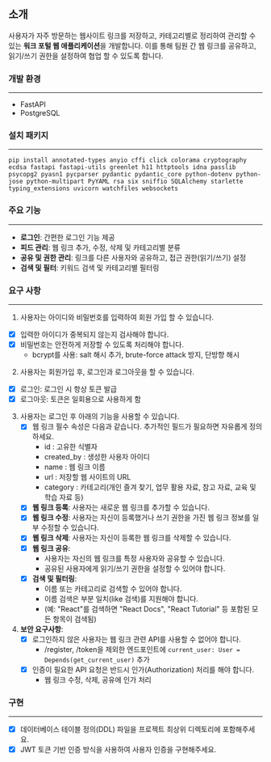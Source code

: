 ## 소개

사용자가 자주 방문하는 웹사이트 링크를 저장하고, 카테고리별로 정리하여 관리할 수 있는 **워크 포털 웹 애플리케이션**을 개발합니다. 이를 통해 팀원 간 웹 링크를 공유하고, 읽기/쓰기 권한을 설정하여 협업 할 수 있도록 합니다.

### 개발 환경

---

- FastAPI
- PostgreSQL

### 설치 패키지

---

```text
pip install annotated-types anyio cffi click colorama cryptography ecdsa fastapi fastapi-utils greenlet h11 httptools idna passlib psycopg2 pyasn1 pycparser pydantic pydantic_core python-dotenv python-jose python-multipart PyYAML rsa six sniffio SQLAlchemy starlette typing_extensions uvicorn watchfiles websockets
```

### 주요 기능

---

- **로그인**: 간편한 로그인 기능 제공
- **피드 관리**: 웹 링크 추가, 수정, 삭제 및 카테고리별 분류
- **공유 및 권한 관리**: 링크를 다른 사용자와 공유하고, 접근 권한(읽기/쓰기) 설정
- **검색 및 필터**: 키워드 검색 및 카테고리별 필터링

### 요구 사항

---

1. 사용자는 아이디와 비밀번호를 입력하여 회원 가입 할 수 있습니다.
- [x] 입력한 아이디가 중복되지 않는지 검사해야 합니다.
- [x] 비밀번호는 안전하게 저장할 수 있도록 처리해야 합니다.
  - bcrypt를 사용: salt 해시 추가, brute-force attack 방지, 단방향 해시

2. 사용자는 회원가입 후, 로그인과 로그아웃을 할 수 있습니다.
- [x] 로그인: 로그인 시 항상 토큰 발급
- [x] 로그아웃: 토큰은 일회용으로 사용하게 함

3. 사용자는  로그인 후 아래의 기능을 사용할 수 있습니다.
    - [x] 웹 링크 필수 속성은 다음과 같습니다. 추가적인 필드가 필요하면 자유롭게 정의하세요.
        - id : 고유한 식별자
        - created_by : 생성한 사용자 아이디
        - name : 웹 링크 이름
        - url : 저장할 웹 사이트의 URL
        - category : 카테고리(개인 즐겨 찾기, 업무 활용 자료, 참고 자료, 교육 및 학습 자료 등)
    - [x] **웹 링크 등록**: 사용자는 새로운 웹 링크를 추가할 수 있습니다.
    - [x] **웹 링크 수정**: 사용자는 자신이 등록했거나 쓰기 권한을 가진 웹 링크 정보를 일부 수정할 수 있습니다.
    - [x] **웹 링크 삭제**: 사용자는 자신이 등록한 웹 링크를 삭제할 수 있습니다.
    - [x] **웹 링크 공유**:
        - 사용자는 자신의 웹 링크를 특정 사용자와 공유할 수 있습니다.
        - 공유된 사용자에게 읽기/쓰기 권한을 설정할 수 있어야 합니다.
    - [x] **검색 및 필터링**:
        - 이름 또는 카테고리로 검색할 수 있어야 합니다.
        - 이름 검색은 부분 일치(like 검색)를 지원해야 합니다.
        - (예: "React"를 검색하면 "React Docs", "React Tutorial" 등 포함된 모든 항목이 검색됨)

4. **보안 요구사항**:
    - [x] 로그인하지 않은 사용자는 웹 링크 관련 API를 사용할 수 없어야 합니다.
      - /register, /token을 제외한 엔드포인트에 `current_user: User = Depends(get_current_user)` 추가
    - [x] 인증이 필요한 API 요청은 반드시 인가(Authorization) 처리를 해야 합니다.
      - 웹 링크 수정, 삭제, 공유에 인가 처리

### 구현

---

- [x] 데이터베이스 테이블 정의(DDL) 파일을 프로젝트 최상위 디렉토리에 포함해주세요.
- [x] JWT 토큰 기반 인증 방식을 사용하여 사용자 인증을 구현해주세요.